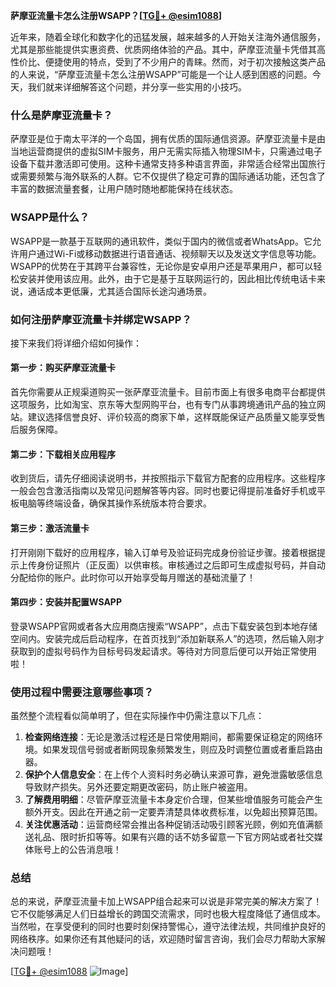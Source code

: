 **萨摩亚流量卡怎么注册WSAPP？[[TG💪+ @esim1088](https://t.me/s/esim1088)]**

近年来，随着全球化和数字化的迅猛发展，越来越多的人开始关注海外通信服务，尤其是那些能提供实惠资费、优质网络体验的产品。其中，萨摩亚流量卡凭借其高性价比、便捷使用的特点，受到了不少用户的青睐。然而，对于初次接触这类产品的人来说，“萨摩亚流量卡怎么注册WSAPP”可能是一个让人感到困惑的问题。今天，我们就来详细解答这个问题，并分享一些实用的小技巧。

### 什么是萨摩亚流量卡？

萨摩亚是位于南太平洋的一个岛国，拥有优质的国际通信资源。萨摩亚流量卡是由当地运营商提供的虚拟SIM卡服务，用户无需实际插入物理SIM卡，只需通过电子设备下载并激活即可使用。这种卡通常支持多种语言界面，非常适合经常出国旅行或需要频繁与海外联系的人群。它不仅提供了稳定可靠的国际通话功能，还包含了丰富的数据流量套餐，让用户随时随地都能保持在线状态。

### WSAPP是什么？

WSAPP是一款基于互联网的通讯软件，类似于国内的微信或者WhatsApp。它允许用户通过Wi-Fi或移动数据进行语音通话、视频聊天以及发送文字信息等功能。WSAPP的优势在于其跨平台兼容性，无论你是安卓用户还是苹果用户，都可以轻松安装并使用该应用。此外，由于它是基于互联网运行的，因此相比传统电话卡来说，通话成本更低廉，尤其适合国际长途沟通场景。

### 如何注册萨摩亚流量卡并绑定WSAPP？

接下来我们将详细介绍如何操作：

#### 第一步：购买萨摩亚流量卡
首先你需要从正规渠道购买一张萨摩亚流量卡。目前市面上有很多电商平台都提供这项服务，比如淘宝、京东等大型网购平台，也有专门从事跨境通讯产品的独立网站。建议选择信誉良好、评价较高的商家下单，这样既能保证产品质量又能享受售后服务保障。

#### 第二步：下载相关应用程序
收到货后，请先仔细阅读说明书，并按照指示下载官方配套的应用程序。这些程序一般会包含激活指南以及常见问题解答等内容。同时也要记得提前准备好手机或平板电脑等终端设备，确保其操作系统版本符合要求。

#### 第三步：激活流量卡
打开刚刚下载好的应用程序，输入订单号及验证码完成身份验证步骤。接着根据提示上传身份证照片（正反面）以供审核。审核通过之后即可生成虚拟号码，并自动分配给你的账户。此时你可以开始享受每月赠送的基础流量了！

#### 第四步：安装并配置WSAPP
登录WSAPP官网或者各大应用商店搜索“WSAPP”，点击下载安装包到本地存储空间内。安装完成后启动程序，在首页找到“添加新联系人”的选项，然后输入刚才获取到的虚拟号码作为目标号码发起请求。等待对方同意后便可以开始正常使用啦！

### 使用过程中需要注意哪些事项？
虽然整个流程看似简单明了，但在实际操作中仍需注意以下几点：
1. **检查网络连接**：无论是激活过程还是日常使用期间，都需要保证稳定的网络环境。如果发现信号弱或者断网现象频繁发生，则应及时调整位置或者重启路由器。
2. **保护个人信息安全**：在上传个人资料时务必确认来源可靠，避免泄露敏感信息导致财产损失。另外还要定期更改密码，防止账户被盗用。
3. **了解费用明细**：尽管萨摩亚流量卡本身定价合理，但某些增值服务可能会产生额外开支。因此在开通之前一定要弄清楚具体收费标准，以免超出预算范围。
4. **关注优惠活动**：运营商经常会推出各种促销活动吸引顾客光顾，例如充值满额送礼品、限时折扣等等。如果有兴趣的话不妨多留意一下官方网站或者社交媒体账号上的公告消息哦！

### 总结

总的来说，萨摩亚流量卡加上WSAPP组合起来可以说是非常完美的解决方案了！它不仅能够满足人们日益增长的跨国交流需求，同时也极大程度降低了通信成本。当然啦，在享受便利的同时也要时刻保持警惕心，遵守法律法规，共同维护良好的网络秩序。如果你还有其他疑问的话，欢迎随时留言咨询，我们会尽力帮助大家解决问题哦！

[[TG💪+ @esim1088](https://t.me/s/esim1088) ![Image](https://i.postimg.cc/4NQfJmqS/Snipaste-2025-05-13-00-14-12.png)]